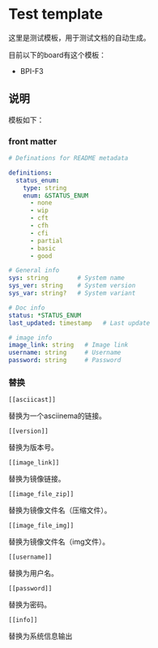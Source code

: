 # Test template

这里是测试模板，用于测试文档的自动生成。

目前以下的board有这个模板：
- BPI-F3

## 说明

模板如下：

### front matter

```yaml
# Definations for README metadata

definitions:
  status_enum:
    type: string
    enum: &STATUS_ENUM
      - none
      - wip
      - cft
      - cfh
      - cfi
      - partial
      - basic
      - good

# General info
sys: string        # System name
sys_ver: string    # System version
sys_var: string?   # System variant

# Doc info
status: *STATUS_ENUM
last_updated: timestamp   # Last update

# image info
image_link: string   # Image link
username: string     # Username
password: string     # Password
```

### 替换

`[[asciicast]]`

替换为一个asciinema的链接。

`[[version]]`

替换为版本号。

`[[image_link]]`

替换为镜像链接。

`[[image_file_zip]]`

替换为镜像文件名（压缩文件）。

`[[image_file_img]]`

替换为镜像文件名（img文件）。

`[[username]]`

替换为用户名。

`[[password]]`

替换为密码。

`[[info]]`

替换为系统信息输出
